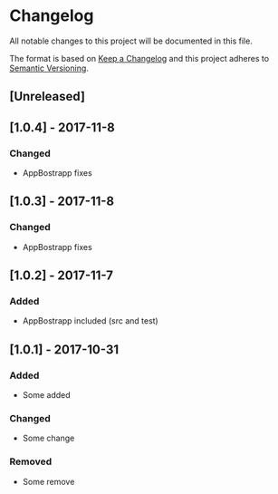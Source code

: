 # Changelog
All notable changes to this project will be documented in this file.

The format is based on [Keep a Changelog](http://keepachangelog.com/en/1.0.0/)
and this project adheres to [Semantic Versioning](http://semver.org/spec/v2.0.0.html).

## [Unreleased]

## [1.0.4] - 2017-11-8
### Changed
- AppBostrapp fixes
 
## [1.0.3] - 2017-11-8
### Changed
- AppBostrapp fixes 

## [1.0.2] - 2017-11-7
### Added
- AppBostrapp included (src and test)

## [1.0.1] - 2017-10-31
### Added
- Some added

### Changed
- Some change

### Removed
- Some remove
